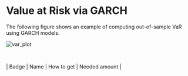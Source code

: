 # Value at Risk via GARCH

The following figure shows an example of computing out-of-sample VaR using GARCH models.

![var_plot](gph/var.png)

<br>

| Badge | Name | How to get | Needed amount | 

<br>
